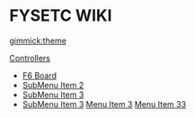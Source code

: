 <!--
  -- Name of your wiki
  -- Do NOT remove the leading `#` character.
  -->

# FYSETC WIKI


<!--
  -- Default theme
  -- (Read: http://dynalon.github.io/mdwiki/#!customizing.md#Theme_chooser)
  -->

[gimmick:theme](flatly)



[Controllers](pages/Controllers.md)
  * [F6 Board](pages/F6_V1.3.md)
  * [SubMenu Item 2](pages/subitem2.md)
  * [SubMenu Item 3](pages/subitem3.md)
  * [SubMenu Item 3](pages/subitem3.md)
[Menu Item 3](pages/item2.md) 
[Menu Item 33](pages/item3.md)
  


<!--
  -- Change the Language
  -- Could be useful when there's more than one language wiki.
  -->

<!--
[Change the Language]()

  * [English (United States)](/en_US/)
  * [English (United Kingdom)](/en_GB/)
  * [Italian](/it/)
-->

<!--
  -- Let the user choose a theme
  -- (Read: http://dynalon.github.io/mdwiki/#!quickstart.md#Adding_a_navigation)
  -->

<!--
[gimmick:themechooser](Choose theme)
-->
